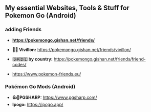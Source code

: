 
## My essential Websites, Tools & Stuff for Pokemon Go (Android)



### adding Friends

- **https://pokemongo.gishan.net/friends/**
- **🦋🦋 Vivillon:** https://pokemongo.gishan.net/friends/vivillon/
- **🇧🇷🇩🇪 by country:** https://pokemongo.gishan.net/friends/friend-codes/
 
 
- https://www.pokemon-friends.eu/



### Pokémon Go Mods (Android)

- **👍💫PGSHARP:** https://www.pgsharp.com/
- **Ipogo:** https://ipogo.app/
